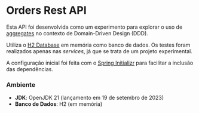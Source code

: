 # Orders Rest API

Esta API foi desenvolvida como um experimento para explorar o uso de [aggregates](https://www.linkedin.com/pulse/understanding-aggregates-domain-driven-design-ddd-dmitry-neversky-qxbff/) no contexto de Domain-Driven Design (DDD). 

Utiliza o [H2 Database](https://www.h2database.com/html/main.html) em memória como banco de dados. Os testes foram realizados apenas nas *services*, já que se trata de um projeto experimental. 

A configuração inicial foi feita com o [Spring Initializr](https://start.spring.io/) para facilitar a inclusão das dependências.

### Ambiente

- **JDK**: OpenJDK 21 (lançamento em 19 de setembro de 2023)
- **Banco de Dados**: H2 (em memória)